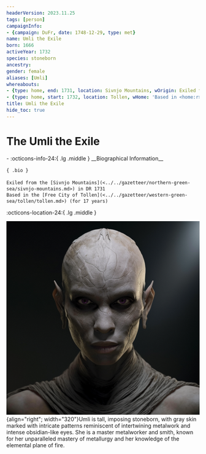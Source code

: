 ```yaml
---
headerVersion: 2023.11.25
tags: [person]
campaignInfo:
- {campaign: DuFr, date: 1748-12-29, type: met}
name: Umli the Exile
born: 1666
activeYear: 1732
species: stoneborn
ancestry:
gender: female
aliases: [Umli]
whereabouts:
- {type: home, end: 1731, location: Sivnjo Mountains, wOrigin: Exiled from <origin> in <enddate>}
- {type: home, start: 1732, location: Tollen, wHome: 'Based in <home:r> (for <age>)'}
title: Umli the Exile
hide_toc: true
---
```

# The Umli the Exile
<div class="grid cards ext-narrow-margin ext-one-column" markdown>
- :octicons-info-24:{ .lg .middle } __Biographical Information__

    { .bio }

    Exiled from the [Sivnjo Mountains](<../../gazetteer/northern-green-sea/sivnjo-mountains.md>) in DR 1731
    Based in the [Free City of Tollen](<../../gazetteer/western-green-sea/tollen/tollen.md>) (for 17 years)
</div>



:octicons-location-24:{ .lg .middle }   


![Umli The Exile Portrait](../../assets/umli-the-exile-portrait.png){align="right"; width="320"}Umli is tall, imposing stoneborn, with gray skin marked with intricate patterns reminiscent of intertwining metalwork and intense obsidian-like eyes. She is a master metalworker and smith, known for her unparalleled mastery of metallurgy and her knowledge of the elemental plane of fire. 




